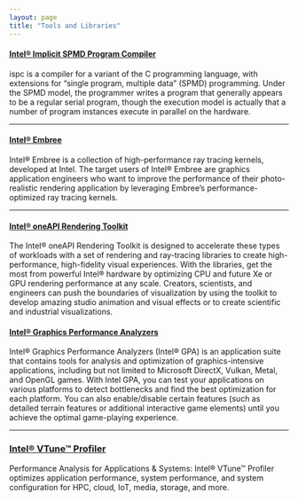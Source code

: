 ```yaml
---
layout: page
title: "Tools and Libraries"
---
```

<section class="box-container" markdown="1">

#### [Intel® Implicit SPMD Program Compiler](https://ispc.github.io/)

ispc is a compiler for a variant of the C programming language, with extensions for “single program, multiple data” (SPMD) programming. Under the SPMD model, the programmer writes a program that generally appears to be a regular serial program, though the execution model is actually that a number of program instances execute in parallel on the hardware.

<hr>

#### [Intel® Embree](https://www.embree.org/)

Intel® Embree is a collection of high-performance ray tracing kernels, developed at Intel. The target users of Intel® Embree are graphics application engineers who want to improve the performance of their photo-realistic rendering application by leveraging Embree’s performance-optimized ray tracing kernels.

<hr>

#### [Intel® oneAPI Rendering Toolkit](https://software.intel.com/content/www/us/en/develop/tools/oneapi/rendering-toolkit.html#gs.0qh51v)

The Intel® oneAPI Rendering Toolkit is designed to accelerate these types of workloads with a set of rendering and ray-tracing libraries to create high-performance, high-fidelity visual experiences. With the libraries, get the most from powerful Intel® hardware by optimizing CPU and future Xe or GPU rendering performance at any scale. Creators, scientists, and engineers can push the boundaries of visualization by using the toolkit to develop amazing studio animation and visual effects or to create scientific and industrial visualizations.


#### [Intel® Graphics Performance Analyzers](https://software.intel.com/content/www/us/en/develop/tools/graphics-performance-analyzers.html)

Intel® Graphics Performance Analyzers (Intel® GPA) is an application suite that contains tools for analysis and optimization of graphics-intensive applications, including but not limited to Microsoft DirectX, Vulkan, Metal, and OpenGL games. With Intel GPA, you can test your applications on various platforms to detect bottlenecks and find the best optimization for each platform. You can also enable/disable certain features (such as detailed terrain features or additional interactive game elements) until you achieve the optimal game-playing experience.

<hr>

### [Intel®  VTune™ Profiler](https://software.intel.com/content/www/us/en/develop/tools/oneapi/components/vtune-profiler.html#gs.bllsxg) 

Performance Analysis for Applications & Systems: Intel® VTune™ Profiler optimizes application performance, system performance, and system configuration for HPC, cloud, IoT, media, storage, and more.

</section>
